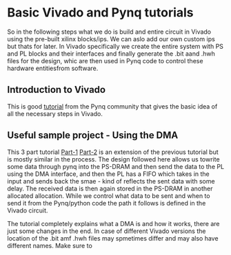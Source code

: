 # Basic Vivado and Pynq tutorials

So in the following steps what we do is build and entire circuit in Vivado using the pre-built xilinx blocks/ips. We can aslo add our own custom ips but thats for later. In Vivado specifically we create the entire system with PS and PL blocks and their interfaces and finally generate the .bit aand .hwh files for the design, whic are then used in Pynq code to control these hardware entitiesfrom software.

## Introduction to Vivado 
This is good [tutorial](https://discuss.pynq.io/t/tutorial-creating-a-hardware-design-for-pynq/145) from the Pynq community that gives the basic idea of all the necessary steps in Vivado.

## Useful sample project - Using the DMA
This 3 part tutorial [Part-1](https://discuss.pynq.io/t/tutorial-pynq-dma-part-1-hardware-design/3133)  [Part-2](https://discuss.pynq.io/t/tutorial-pynq-dma-part-2-using-the-dma-from-pynq/3134) is an extension of the previous tutorial but is mostly similar in the process. The design followed here allows us towrite some data through pynq into the PS-DRAM and then send the data to the PL using the DMA interface, and then the PL has a FIFO which takes in the input and sends back the smae - kind of reflects the sent data with some delay. The received data is then again stored in the PS-DRAM in another allocated allocation. While we control what data to be sent and when to send it from the Pynq/python code the path it follows is defined in the Vivado circuit.

The tutorial completely explains what a DMA is and how it works, there are just some changes in the end. In case of different Vivado versions the location of the .bit amf .hwh files may spmetimes differ and may also have different names. Make sure to 

